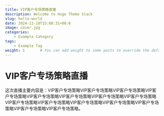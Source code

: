 ```yaml
---
title: VIP客户专场策略直播
description: Welcome to Hugo Theme Stack
slug: hello-world
date: 2024-12-18T15:08:31+08:0
image: cover.jpg
categories:
    - Example Category
tags:
    - Example Tag
weight: 1       # You can add weight to some posts to override the default sorting (date descending)
---
```

# VIP客户专场策略直播

这次直播主要内容是：VIP客户专场策略VIP客户专场策略VIP客户专场策略VIP客户专场策略VIP客户专场策略VIP客户专场策略VIP客户专场策略VIP客户专场策略VIP客户专场策略VIP客户专场策略VIP客户专场策略VIP客户专场策略VIP客户专场策略VIP客户专场策略VIP客户专场策略。


